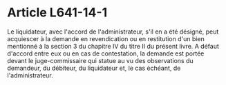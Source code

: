 # Article L641-14-1

Le liquidateur, avec l'accord de l'administrateur, s'il en a été désigné, peut acquiescer à la demande en revendication ou en restitution d'un bien mentionné à la section 3 du chapitre IV du titre II du présent livre. A défaut d'accord entre eux ou en cas de contestation, la demande est portée devant le juge-commissaire qui statue au vu des observations du demandeur, du débiteur, du liquidateur et, le cas échéant, de l'administrateur.
